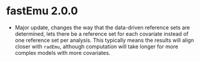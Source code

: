 # fastEmu 2.0.0

* Major update, changes the way that the data-driven reference sets are determined, lets there be a reference set for each covariate instead of one reference set per analysis. This typically means the results will align closer with `radEmu`, although computation will take longer for more complex models with more covariates.
